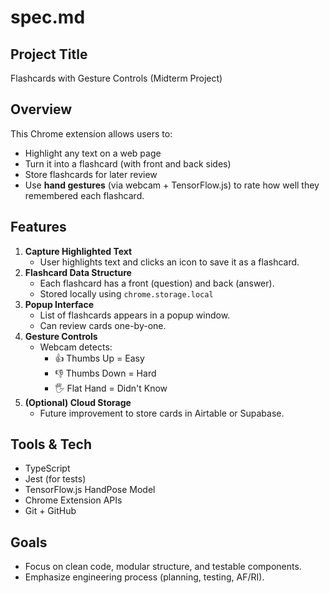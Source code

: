 # spec.md

## Project Title
Flashcards with Gesture Controls (Midterm Project)

## Overview
This Chrome extension allows users to:
- Highlight any text on a web page
- Turn it into a flashcard (with front and back sides)
- Store flashcards for later review
- Use **hand gestures** (via webcam + TensorFlow.js) to rate how well they remembered each flashcard.

## Features
1. **Capture Highlighted Text**
   - User highlights text and clicks an icon to save it as a flashcard.
2. **Flashcard Data Structure**
   - Each flashcard has a front (question) and back (answer).
   - Stored locally using `chrome.storage.local`
3. **Popup Interface**
   - List of flashcards appears in a popup window.
   - Can review cards one-by-one.
4. **Gesture Controls**
   - Webcam detects:
     - 👍 Thumbs Up = Easy
     - 👎 Thumbs Down = Hard
     - 🖐 Flat Hand = Didn't Know
5. **(Optional) Cloud Storage**
   - Future improvement to store cards in Airtable or Supabase.

## Tools & Tech
- TypeScript
- Jest (for tests)
- TensorFlow.js HandPose Model
- Chrome Extension APIs
- Git + GitHub

## Goals
- Focus on clean code, modular structure, and testable components.
- Emphasize engineering process (planning, testing, AF/RI).
